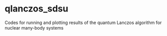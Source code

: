 # qlanczos_sdsu
Codes for running and plotting results of the quantum Lanczos algorithm for nuclear many-body systems
